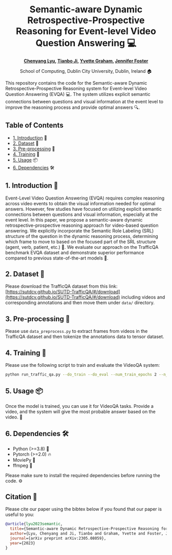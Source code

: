 <div align="center">

# Semantic-aware Dynamic Retrospective-Prospective Reasoning for Event-level Video Question Answering &#x1F4BB;


**[Chenyang Lyu](https://lyuchenyang.github.io), [Tianbo Ji](mailto:jitianbo@ntu.edu.cn), [Yvette Graham](mailto:ygraham@tcd.ie), [Jennifer Foster](mailto:jennifer.foster@dcu.ie)**

School of Computing, Dublin City University, Dublin, Ireland &#x1F3E0;


</div>

This repository contains the code for the Semantic-aware Dynamic Retrospective-Prospective Reasoning system for Event-level Video Question Answering (EVQA) &#x1F4BB;. The system utilizes explicit semantic connections between questions and visual information at the event level to improve the reasoning process and provide optimal answers &#x1F50D;.

## Table of Contents

- [1. Introduction](#1-introduction) &#x1F4D8;
- [2. Dataset](#2-dataset) &#x1F4D3;
- [3. Pre-processing](#3-pre-processing) &#x1F527;
- [4. Training](#4-training) &#x1F3EB;
- [5. Usage](#5-usage) &#x1F4E6;
- [6. Dependencies](#6-dependencies) &#x1F6E0;

## 1. Introduction &#x1F4D8;

Event-Level Video Question Answering (EVQA) requires complex reasoning across video events to obtain the visual information needed for optimal answers. However, few studies have focused on utilizing explicit semantic connections between questions and visual information, especially at the event level. In this paper, we propose a semantic-aware dynamic retrospective-prospective reasoning approach for video-based question answering. We explicitly incorporate the Semantic Role Labeling (SRL) structure of the question in the dynamic reasoning process, determining which frame to move to based on the focused part of the SRL structure (agent, verb, patient, etc.) &#x1F9D0;. We evaluate our approach on the TrafficQA benchmark EVQA dataset and demonstrate superior performance compared to previous state-of-the-art models &#x1F4AA;.

## 2. Dataset &#x1F4D3;

Please download the TrafficQA dataset from this link: [https://sutdcv.github.io/SUTD-TrafficQA/#/download](https://sutdcv.github.io/SUTD-TrafficQA/#/download) including videos and corresponding annotations and then move them under `data/` directory.

## 3. Pre-processing &#x1F527;

Please use `data_preprocess.py` to extract frames from videos in the TrafficQA dataset and then tokenize the annotations data to tensor dataset.

## 4. Training &#x1F3EB;

Please use the following script to train and evaluate the VideoQA system: 
```bash
python run_traffic_qa.py --do_train --do_eval --num_train_epochs 2 --n_frames 10 --eval_n_frames 10 --learning_rate 5e-6 --train_batch_size 8 --eval_batch_size 16 --attention_heads 8 --eval_steps 5000
```

## 5. Usage &#x1F4E6;

Once the model is trained, you can use it for VideoQA tasks. Provide a video, and the system will give the most probable answer based on the video. 🔎

## 6. Dependencies 🛠️

- Python (>=3.8) 🐍
- Pytorch (>=2.0) 🔥
- MoviePy 🧮
- ffmpeg 🐼

Please make sure to install the required dependencies before running the code. ⚙️


## Citation 📄

Please cite our paper using the bibtex below if you found that our paper is useful to you:

```bibtex
@article{lyu2023semantic,
  title={Semantic-aware Dynamic Retrospective-Prospective Reasoning for Event-level Video Question Answering},
  author={Lyu, Chenyang and Ji, Tianbo and Graham, Yvette and Foster, Jennifer},
  journal={arXiv preprint arXiv:2305.08059},
  year={2023}
}
```
